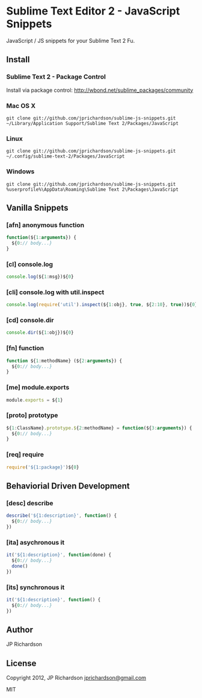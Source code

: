 Sublime Text Editor 2 - JavaScript Snippets
===========================================

JavaScript / JS snippets for your Sublime Text 2 Fu.


Install
-------

### Sublime Text 2 - Package Control

Install via package control: http://wbond.net/sublime_packages/community

### Mac OS X

    git clone git://github.com/jprichardson/sublime-js-snippets.git ~/Library/Application Support/Sublime Text 2/Packages/JavaScript


### Linux

    git clone git://github.com/jprichardson/sublime-js-snippets.git ~/.config/sublime-text-2/Packages/JavaScript


### Windows

    git clone git://github.com/jprichardson/sublime-js-snippets.git %userprofile%\AppData\Roaming\Sublime Text 2\Packages\JavaScript



Vanilla Snippets
--------

### [afn] anonymous function 

```javascript
function(${1:arguments}) {
  ${0:// body...}
}
```


### [cl] console.log 

```javascript
console.log(${1:msg})${0}
```


### [cli] console.log with util.inspect 

```javascript
console.log(require('util').inspect(${1:obj}, true, ${2:10}, true))${0}
```


### [cd] console.dir

```javascript
console.dir(${1:obj})${0}
```
 

### [fn] function 

```javascript
function ${1:methodName} (${2:arguments}) {
  ${0:// body...}
}
```


### [me] module.exports 

```javascript
module.exports = ${1}
```


### [proto] prototype

```javascript
${1:ClassName}.prototype.${2:methodName} = function(${3:arguments}) {
  ${0:// body...}
}
```


### [req] require

```javascript
require('${1:package}')${0}
```



Behaviorial Driven Development
------------------------------

### [desc] describe

```javascript
describe('${1:description}', function() {
  ${0:// body...}
})
```


### [ita] asychronous it

```javascript
it('${1:description}', function(done) {
  ${0:// body...}
  done()
})
```


### [its] synchronous it

```javascript
it('${1:description}', function() {
  ${0:// body...}
})
```


Author
------

JP Richardson



License
-------

Copyright 2012, JP Richardson  <jprichardson@gmail.com>

MIT
